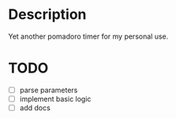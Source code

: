 # Description

Yet another pomadoro timer for my personal use.

# TODO

- [ ] parse parameters
- [ ] implement basic logic
- [ ] add docs
